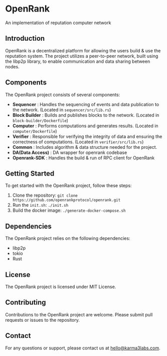 # OpenRank

An implementation of reputation computer network


## Introduction

OpenRank is a decentralized platform for allowing the users build & use the reputation system. The project utilizes a peer-to-peer network, built using the libp2p library, to enable communication and data sharing between nodes.

## Components

The OpenRank project consists of several components:

- **Sequencer** : Handles the sequencing of events and data publication to the network. (Located in `sequencer/src/lib.rs`)
- **Block Builder** : Builds and publishes blocks to the network. (Located in `block-builder/Dockerfile`)
- **Computer** : Performs computations and generates results. (Located in `computer/Dockerfile`)
- **Verifier** : Responsible for verifying the integrity of data and ensuring the correctness of computations. (Located in `verifier/src/lib.rs`)
- **Common** : Includes algorithm & data structure needed for the project.  
- **DA(Data Access)** : DA wrapper for openrank codebase
- **Openrank-SDK** : Handles the build & run of RPC client for OpenRank

## Getting Started

To get started with the OpenRank project, follow these steps:

1. Clone the repository: `git clone https://github.com/openrankprotocol/openrank.git`
2. Run the `init.sh`: `./init.sh`
3. Build the docker image: `./generate-docker-compose.sh`

## Dependencies

The OpenRank project relies on the following dependencies:

- libp2p
- tokio
- Rust

## License

The OpenRank project is licensed under MIT License.

## Contributing

Contributions to the OpenRank project are welcome. Please submit pull requests or issues to the repository.

## Contact

For any questions or support, please contact us at [hello@karma3labs.com](mailto:hello@karma3labs.com).

